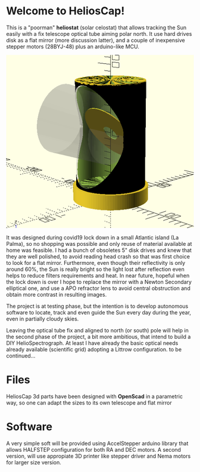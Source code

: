 # Welcome to HeliosCap!

This is a "poorman" **heliostat** (solar celostat) that allows tracking the Sun easily with a fix telescope optical tube aiming polar north. It use hard drives disk as a flat mirror (more discussion latter), and a couple of inexpensive stepper motors (28BYJ-48) plus an arduino-like MCU. 

![GitHub Logo](/HeliosCap.gif)

It was designed during covid19 lock down in a small Atlantic island (La Palma), so no shopping was possible and only reuse of material available at home was feasible. I had a bunch of obsoletes 5" disk drives and knew that they are well polished, to avoid reading head crash so that was first choice to look for a flat mirror. Furthermore, even though their reflectivity is only around 60%, the Sun is really bright so the light lost after reflection even helps to reduce filters requirements and heat. In near future, hopeful when the lock down is over I hope to replace the mirror with a Newton Secondary elliptical one, and use a APO refractor lens to avoid central obstruction and obtain more contrast in resulting images.

The project is at testing phase, but the intention is to develop autonomous software to locate, track and even guide the Sun every day during the year, even in partially cloudy skies.

Leaving the optical tube fix and aligned to north (or south) pole will help in the second phase of the project, a bit more ambitious, that intend to build a DIY HelioSpectrograph. At least I have already the basic optical needs already available (scientific grid) adopting a Littrow configuration. to be continued... 

# Files

HeliosCap 3d parts have been designed with **OpenScad** in a parametric way, so one can adapt the sizes to its own telescope and flat mirror
# Software
A very simple soft will be provided using AccelStepper arduino library that allows HALFSTEP configuration for both RA and DEC motors. A second version, will use appropiate 3D printer like stepper driver and Nema motors for larger size version.
